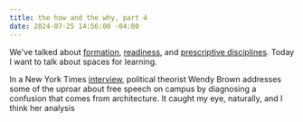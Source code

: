 ```yaml
---
title: the how and the why, part 4
date: 2024-07-25 14:56:00 -04:00
---
```


We've talked about [formation](https://sarahendren.com/2024/06/10/the-how-and-the-why/), [readiness](https://sarahendren.com/2024/06/14/the-how-and-the-why-part-2/), and [prescriptive disciplines](https://sarahendren.com/2024/06/21/the-how-and-the-why-part-3/). Today I want to talk about spaces for learning.

In a New York Times [interview](https://www.nytimes.com/interactive/2022/05/02/magazine/wendy-brown-interview.html?searchResultPosition=1), political theorist Wendy Brown addresses some of the uproar about free speech on campus by diagnosing a confusion that comes from architecture. It caught my eye, naturally, and I think her analysis 
